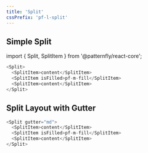 ```yaml
---
title: 'Split'
cssPrefix: 'pf-l-split'
---
```


## Simple Split

import { Split, SplitItem } from '@patternfly/react-core';

```js
<Split>
  <SplitItem>content</SplitItem>
  <SplitItem isFilled>pf-m-fill</SplitItem>
  <SplitItem>content</SplitItem>
</Split>
```

## Split Layout with Gutter

```js
<Split gutter="md">
  <SplitItem>content</SplitItem>
  <SplitItem isFilled>pf-m-fill</SplitItem>
  <SplitItem>content</SplitItem>
</Split>
```
